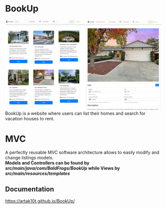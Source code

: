 # BookUp
![BookUp](bookUp.png)
BookUp is a website where users can list their homes and search for vacation houses to rent. 

# MVC
A perfectly reusable MVC software architecture allows to easily modify and change listings models.  
**Models and Controllers can be found by *src/main/java/com/BaldFrogs/BookUp* while Views by *src/main/resources/templates***

## Documentation
https://artak10t.github.io/BookUp/
